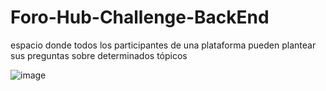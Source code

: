 # Foro-Hub-Challenge-BackEnd
espacio donde todos los participantes de una plataforma pueden plantear sus preguntas sobre determinados tópicos

![image](https://github.com/user-attachments/assets/27e04262-f9dd-4d72-b153-92f721535e9d)

